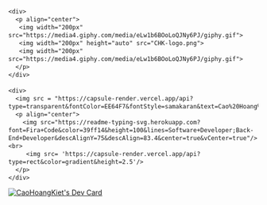 <body>
  <div>

    <div>
      <p align="center">
       <img width="200px" src="https://media4.giphy.com/media/eLw1b6BOoLoQJNy6PJ/giphy.gif">
       <img width="200px" height="auto" src="CHK-logo.png">
       <img width="200px" src="https://media4.giphy.com/media/eLw1b6BOoLoQJNy6PJ/giphy.gif">
      </p>
    </div>

    <div>
      <img src = "https://capsule-render.vercel.app/api?type=transparent&fontColor=EE64F7&fontStyle=samakaran&text=Cao%20Hoang%20Kiet&height=150&fontSize=80&desc=Pleiku,%20Gia%20Lai&descAlignY=75&descAlign=83.4"/>
      <p align="center">
        <img src="https://readme-typing-svg.herokuapp.com?font=Fira+Code&color=39ff14&height=100&lines=Software+Developer;Back-End+Developer&descAlignY=75&descAlign=83.4&center=true&vCenter=true"/><br>
         <img src= 'https://capsule-render.vercel.app/api?type=rect&color=gradient&height=2.5'/>
      </p>
    </div>

  </div>

<a href="https://app.daily.dev/kietcaohoang"><img src="https://api.daily.dev/devcards/deede1ea79544dcabd8053c94fde5bca.png?r=mua" width="400" alt="CaoHoangKiet's Dev Card"/></a>

</body>
